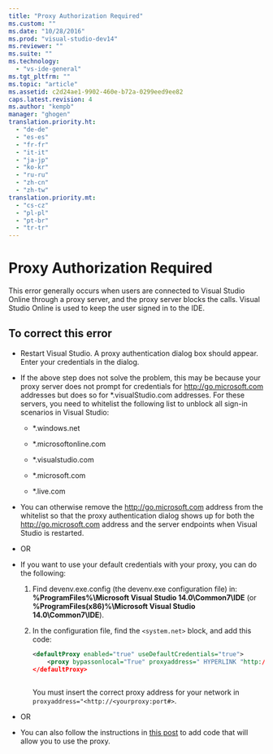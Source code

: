 ```yaml
---
title: "Proxy Authorization Required"
ms.custom: ""
ms.date: "10/28/2016"
ms.prod: "visual-studio-dev14"
ms.reviewer: ""
ms.suite: ""
ms.technology: 
  - "vs-ide-general"
ms.tgt_pltfrm: ""
ms.topic: "article"
ms.assetid: c2d24ae1-9902-460e-b72a-0299eed9ee82
caps.latest.revision: 4
ms.author: "kempb"
manager: "ghogen"
translation.priority.ht: 
  - "de-de"
  - "es-es"
  - "fr-fr"
  - "it-it"
  - "ja-jp"
  - "ko-kr"
  - "ru-ru"
  - "zh-cn"
  - "zh-tw"
translation.priority.mt: 
  - "cs-cz"
  - "pl-pl"
  - "pt-br"
  - "tr-tr"
---
```

# Proxy Authorization Required
This error generally occurs when users are connected to Visual Studio Online through a proxy server, and the proxy server blocks the calls. Visual Studio Online is used to keep the user signed in to the IDE.  
  
## To correct this error  
  
-   Restart Visual Studio. A proxy authentication dialog box should appear. Enter your credentials in the dialog.  
  
-   If the above step does not solve the problem, this may be because your proxy server does not prompt for credentials for http://go.microsoft.com addresses but does so for *.visualStudio.com addresses. For these servers, you need to whitelist the following list to unblock all sign-in scenarios in Visual Studio:  
  
    -   *.windows.net  
  
    -   *.microsoftonline.com  
  
    -   *.visualstudio.com  
  
    -   *.microsoft.com  
  
    -   *.live.com  
  
-   You can otherwise remove the http://go.microsoft.com address from the whitelist so that the proxy authentication dialog shows up for both the http://go.microsoft.com address and the server endpoints when Visual Studio is restarted.  
  
-   OR  
  
-   If you want to use your default credentials with your proxy, you can do the following:  
  
    1.  Find devenv.exe.config (the devenv.exe configuration file) in: **%ProgramFiles%\Microsoft Visual Studio 14.0\Common7\IDE** (or **%ProgramFiles(x86)%\Microsoft Visual Studio 14.0\Common7\IDE**).  
  
    2.  In the configuration file, find the `<system.net>` block, and add this code:  
  
        ```xml  
        <defaultProxy enabled="true" useDefaultCredentials="true">  
            <proxy bypassonlocal="True" proxyaddress=" HYPERLINK "http://<yourproxy:port#" http://<yourproxy:port#>"/>  
        </defaultProxy>  
  
        ```  
  
         You must insert the correct proxy address for your network in `proxyaddress="<http://<yourproxy:port#>`.  
  
-   OR  
  
-   You can also follow the instructions in [this post](http://blogs.msdn.com/b/rido/archive/2010/05/06/how-to-connect-to-tfs-through-authenticated-web-proxy.aspx) to add code that will allow you to use the proxy.